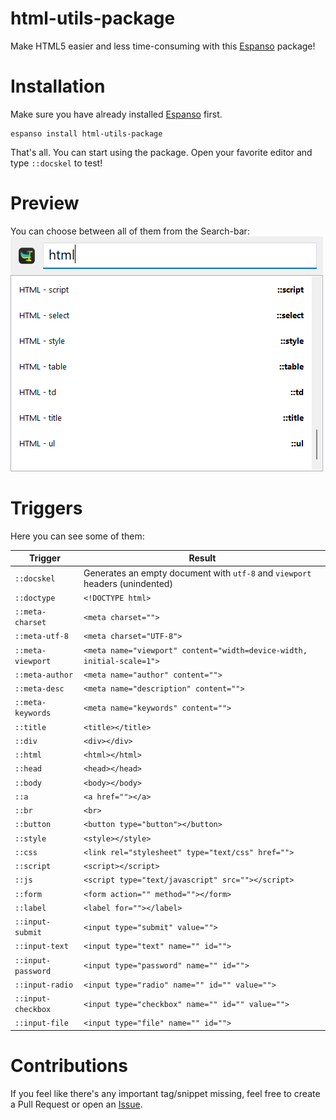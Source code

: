 # html-utils-package

Make HTML5 easier and less time-consuming with this [Espanso](https://espanso.org/) package!

# Installation

Make sure you have already installed [Espanso](https://espanso.org/install/) first.

```
espanso install html-utils-package
```

That's all. You can start using the package. Open your favorite editor and type `::docskel` to test!

# Preview

You can choose between all of them from the Search-bar:
![Search-bar](images/search-bar.png)

# Triggers

Here you can see some of them:

| Trigger  | Result |
| ------------- | ------------- |
| `::docskel` | Generates an empty document with `utf-8` and `viewport` headers (unindented) |
| `::doctype` | `<!DOCTYPE html>` |
| `::meta-charset` | `<meta charset="">` |
| `::meta-utf-8` | `<meta charset="UTF-8">` |
| `::meta-viewport` | `<meta name="viewport" content="width=device-width, initial-scale=1">` |
| `::meta-author` | `<meta name="author" content="">` |
| `::meta-desc` | `<meta name="description" content="">` |
| `::meta-keywords` | `<meta name="keywords" content="">` |
| `::title` | `<title></title>` |
| `::div` | `<div></div>` |
| `::html` | `<html></html>` |
| `::head` | `<head></head>` |
| `::body` | `<body></body>` |
| `::a` | `<a href=""></a>` |
| `::br` | `<br>` |
| `::button` | `<button type="button"></button> ` |
| `::style` | `<style></style>` |
| `::css` | `<link rel="stylesheet" type="text/css" href="">` |
| `::script` | `<script></script>` |
| `::js` | `<script type="text/javascript" src=""></script>` |
| `::form` | `<form action="" method=""></form>` |
| `::label` | `<label for=""></label>` |
| `::input-submit` | `<input type="submit" value="">` |
| `::input-text` | `<input type="text" name="" id="">` |
| `::input-password` | `<input type="password" name="" id="">` |
| `::input-radio` | `<input type="radio" name="" id="" value="">` |
| `::input-checkbox` | `<input type="checkbox" name="" id="" value="">` |
| `::input-file` | `<input type="file" name="" id="">` |

# Contributions
If you feel like there's any important tag/snippet missing, feel free to create a Pull Request or open an [Issue](https://github.com/woodenbell/html-utils-package/issues/new).